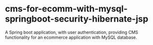 # cms-for-ecomm-with-mysql-springboot-security-hibernate-jsp
A Spring boot application, with user authentication, providing CMS functionality for an ecommerce application with MySQL database.
